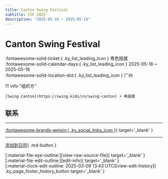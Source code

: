 ```yaml
---
title: Canton Swing Festival
subtitle: CSF 2025
description: "2025-05-16 ~ 2025-05-18"
---
```


# Canton Swing Festival 

:fontawesome-solid-ticket:{ .ky_list_leading_icon } 粤色摇摆  
:fontawesome-solid-calendar-days:{ .ky_list_leading_icon } 2025-05-16 ~ 2025-05-18  
:fontawesome-solid-location-dot:{ .ky_list_leading_icon } 广州  

!!! info "组织方"

    [Swing Canton](https://swing.kids/cn/swing-canton) • 粤摇摆  

## 联系


---

 [:fontawesome-brands-weixin:{ .ky_social_links_icon }](https://mp.weixin.qq.com/s/esyLwRJqcVPUajZUvbqyHg){ target='_blank' }

---

[添加到日历](https://swing.news/ics/zh-Hans/2025/cn/canton-swing-festival-2025.ics){ .md-button }

<div class="ky_page_footer" markdown>
<div class="ky_page_footer_trailing" markdown="span">
[:material-file-eye-outline:][view-raw-source-file]{ target='_blank' }
[:material-file-edit-outline:][edit-info]{ target='_blank' }
</div>
<div class="ky_page_footer_leading" markdown="span">
[:material-clock-edit-outline: 2025-03-09 13:43 UTC][view-edit-history]{ .ky_page_footer_history_button target='_blank' }
</div>
</div>

[view-raw-source-file]: https://github.com/swingdance/events/blob/main/2025/cn/canton-swing-festival-2025.json "查看原始源文件"
[edit-info]: https://github.com/swingdance/events/issues/new?assignees=&labels=update+event&projects=&template=03-update_entity.yml&title=%5B2025%2Fcn%5D%20Canton%20Swing%20Festival&region=cn&year=2025&id=canton-swing-festival-2025&name=Canton%20Swing%20Festival&org_id=swing-canton "编辑信息"

[view-edit-history]: https://github.com/swingdance/events/commits/main/2025/cn/canton-swing-festival-2025.json "查看编辑历史"
